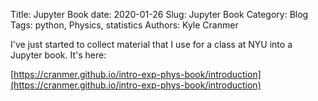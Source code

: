 Title:  Jupyter Book
date: 2020-01-26
Slug: Jupyter Book
Category: Blog
Tags:  python, Physics, statistics
Authors: Kyle Cranmer

I've just started to collect material that I use for a class at NYU into a Jupyter book.
It's here: 

[https://cranmer.github.io/intro-exp-phys-book/introduction](https://cranmer.github.io/intro-exp-phys-book/introduction)